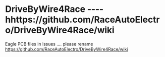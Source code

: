 # DriveByWire4Race  ---- hhttps://github.com/RaceAutoElectro/DriveByWire4Race/wiki


Eagle PCB files in Issues .... please rename 
https://github.com/RaceAutoElectro/DriveByWire4Race/wiki
